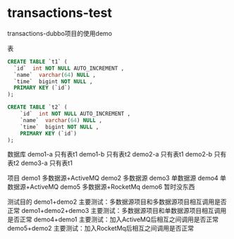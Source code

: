 # transactions-test
transactions-dubbo项目的使用demo



表

```sql
CREATE TABLE `t1` (
  `id`  int NOT NULL AUTO_INCREMENT ,
  `name`  varchar(64) NULL ,
  `time`  bigint NOT NULL ,
  PRIMARY KEY (`id`)
);

CREATE TABLE `t2` (
	`id`  int NOT NULL AUTO_INCREMENT ,
	`name`  varchar(64) NULL ,
	`time`  bigint NOT NULL ,
	PRIMARY KEY (`id`)
);
```



数据库
demo1-a  只有表t1
demo1-b  只有表t2
demo2-a  只有表t1
demo2-b  只有表t2
demo3-a  只有表t1

项目
demo1  多数据源+ActiveMQ
demo2  多数据源
demo3  单数据源
demo4  单数据源+ActiveMQ
demo5  多数据源+RocketMq
demo6  暂时没东西

测试目的
demo1+demo2                     主要测试：多数据源项目和多数据源项目相互调用是否正常
demo1+demo2+demo3      主要测试：多数据源项目和单数据源项目相互调用是否正常
demo4+demo1                     主要测试：加入ActiveMQ后相互之间调用是否正常
demo5+demo2                     主要测试：加入RocketMq后相互之间调用是否正常